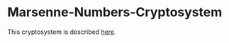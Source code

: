 # Marsenne-Numbers-Cryptosystem

This cryptosystem is described [here](https://eprint.iacr.org/2017/481.pdf).
